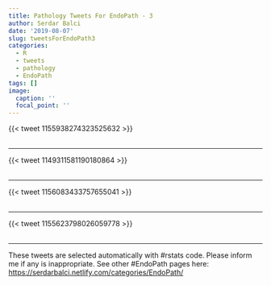 ```yaml
---
title: Pathology Tweets For EndoPath - 3
author: Serdar Balci
date: '2019-08-07'
slug: tweetsForEndoPath3
categories:
  - R
  - tweets
  - pathology
  - EndoPath
tags: []
image:
  caption: ''
  focal_point: ''
---
```



{{< tweet 1155938274323525632 >}}
<br>
<br>
<hr>
{{< tweet 1149311581190180864 >}}
<br>
<br>
<hr>
{{< tweet 1156083433757655041 >}}
<br>
<br>
<hr>
{{< tweet 1155623798026059778 >}}
<br>
<br>
<hr>


These tweets are selected automatically with #rstats code. Please inform me if any is inappropriate.
See other #EndoPath pages here: https://serdarbalci.netlify.com/categories/EndoPath/
